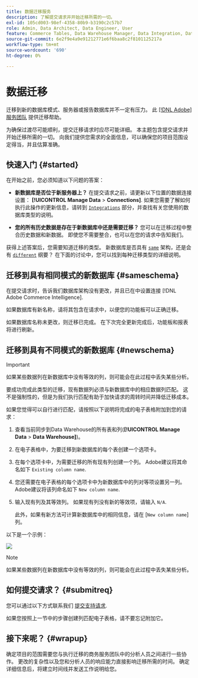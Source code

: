 ```yaml
---
title: 数据迁移服务
description: 了解提交请求并开始迁移所需的一切。
exl-id: 105cd003-98ef-4358-80b9-b3190c2c57b7
role: Admin, Data Architect, Data Engineer, User
feature: Commerce Tables, Data Warehouse Manager, Data Integration, Data Import/Export
source-git-commit: 6e2f9e4a9e91212771e6f6baa8c2f8101125217a
workflow-type: tm+mt
source-wordcount: '690'
ht-degree: 0%

---
```


# 数据迁移

迁移到新的数据库模式、服务器或报告数据库并不一定有压力。 此 [[!DNL Adobe] 服务团队](https://experienceleague.adobe.com/docs/commerce-knowledge-base/kb/troubleshooting/miscellaneous/mbi-service-policies.html) 提供迁移帮助。

为确保过渡尽可能顺利，提交迁移请求时应尽可能详细。 本主题包含提交请求并开始迁移所需的一切。 向我们提供您需求的全面信息，可以确保您的项目范围设定得当，并且估算准确。

## 快速入门 {#started}

在开始之前，您必须知道以下问题的答案：

* **新数据库是否位于新服务器上？** 在提交请求之前，请更新以下位置的数据连接设置： **[!UICONTROL Manage Data** > **Connections]**. 如果您需要了解如何执行此操作的更新信息，请转到 [`Integrations`](../integrations/integrations.md) 部分，并查找有关您使用的数据库类型的说明。

* **您的所有历史数据是存在于新数据库中还是需要迁移？** 您可以在迁移过程中整合历史数据和新数据。 即使您不需要整合，也可以在您的请求中告知我们。

获得上述答案后，您需要知道迁移的类型。 新数据库是否具有 [`same`](#sameschema) 架构，还是会有 [`different`](#newschema) 纲要？ 在下面的讨论中，您可以找到每种迁移类型的详细说明。

## 迁移到具有相同模式的新数据库 {#sameschema}

在提交请求时，告诉我们数据库架构没有更改，并且已在中设置连接 [!DNL Adobe Commerce Intelligence].

如果数据库有新名称，请将其包含在请求中，以便您的功能板可以正确迁移。

如果数据库名称未更改，则迁移已完成。 在下次完全更新完成后，功能板和报表将进行刷新。

## 迁移到具有不同模式的新数据库 {#newschema}

>[!IMPORTANT]
>
>如果某些数据列在新数据库中没有等效的列，则可能会在此过程中丢失某些分析。

要成功完成此类型的迁移，现有数据列必须与新数据库中的相应数据列匹配。 这不是强制性的，但是为我们执行匹配有助于加快请求的周转时间并降低迁移成本。

如果您觉得可以自行进行匹配，请按照以下说明将完成的电子表格附加到您的请求：

1. 查看当前同步到Data Warehouse的所有表和列(**[!UICONTROL Manage Data** > **Data Warehouse]**)。

1. 在电子表格中，为要迁移到新数据库的每个表创建一个选项卡。

1. 在每个选项卡中，为需要迁移的所有现有列创建一个列。 Adobe建议将其命名如下 `Existing column name`.

1. 您还需要在电子表格的每个选项卡中为新数据库中的列对等项设置另一列。 Adobe建议将该列命名如下 `New column name`.

1. 输入现有列及其等效列。 如果现有列没有新的等效项，请输入 `N/A`.

   此外，如果有新方法可计算新数据库中的相同信息，请在 [`New column name`] 列。

以下是一个示例：

![](../../../assets/Migration_Spreadsheet.png)

>[!NOTE]
>
>如果某些数据列在新数据库中没有等效的列，则可能会在此过程中丢失某些分析。

## 如何提交请求？ {#submitreq}

您可以通过以下方式联系我们 [提交支持请求](https://experienceleague.adobe.com/docs/commerce-knowledge-base/kb/troubleshooting/miscellaneous/mbi-service-policies.html).

如果您按照上一节中的步骤创建列匹配电子表格，请不要忘记附加它。

## 接下来呢？ {#wrapup}

确定项目的范围需要您与执行迁移的商务服务团队中的分析人员之间进行一些协作。 更改的复杂性以及您和分析人员的响应能力直接影响迁移所需的时间。 确定详细信息后，将建立时间线并发送工作说明给您。

